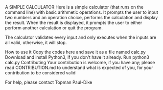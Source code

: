 A SIMPLE CALCULATOR
Here is a simple calculator (that runs on the command line) with basic arithmetic operations. It prompts the user to input two numbers and an operation choice, performs the calculation and display the result. When the result is displayed, it prompts the user to either perform another calculation or quit the program.

The calculator validates every input and only executes when the inputs are all valid, otherwise, it will stop.

How to use it
Copy the codes here and save it as a file named calc.py
Download and install Python3, if you don't have it already.
Run python3 calc.py
Contributing
Your contribution is welcome, if you have any; please read CONTRIBUTION.md to understand what is expected of you, for your contribution to be considered valid

For help, please contact Topman Paul-Dike
